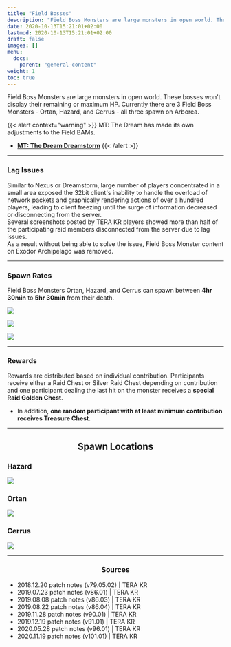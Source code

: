 ```yaml
---
title: "Field Bosses"
description: "Field Boss Monsters are large monsters in open world. These bosses won't display their remaining or maximum HP."
date: 2020-10-13T15:21:01+02:00
lastmod: 2020-10-13T15:21:01+02:00
draft: false
images: []
menu:
  docs:
    parent: "general-content"
weight: 1
toc: true
---
```


Field Boss Monsters are large monsters in open world. These bosses won't display their remaining or maximum HP. Currently there are 3 Field Boss Monsters - Ortan, Hazard, and Cerrus - all three spawn on Arborea.

{{< alert context="warning" >}}
MT: The Dream has made its own adjustments to the Field BAMs.
* **[MT: The Dream Dreamstorm](/mt/guide/field-bosses/)**
{{< /alert >}}

<hr/>

### Lag Issues

Similar to Nexus or Dreamstorm, large number of players concentrated in a small area exposed the 32bit client's inability to handle the overload of network packets and graphically rendering actions of over a hundred players, leading to client freezing until the surge of information decreased or disconnecting from the server. <br>
Several screenshots posted by TERA KR players showed more than half of the participating raid members disconnected from the server due to lag issues. <br>
As a result without being able to solve the issue, Field Boss Monster content on Exodor Archipelago was removed.

<hr/>

### Spawn Rates

Field Boss Monsters Ortan, Hazard, and Cerrus can spawn between **4hr 30min** to **5hr 30min** from their death.

![](https://i.imgur.com/TLgJ5xP.png)

![](https://i.imgur.com/ATuNzVM.png)

![](https://i.imgur.com/cY5yrqV.png)

<hr/>

###  Rewards

Rewards are distributed based on individual contribution. Participants receive either a Raid Chest or Silver Raid Chest depending on contribution and one participant dealing the last hit on the monster receives a **special Raid Golden Chest**.
* In addition, **one random participant with at least minimum contribution receives Treasure Chest**.

<hr/>

<center>

## Spawn Locations

</center>

### Hazard

![](https://i.imgur.com/cN8acYu.png)

### Ortan

![](https://i.imgur.com/0yMF4Zn.png)

### Cerrus

![](https://i.imgur.com/UJwHHiZ.png)

<hr/>

<center><h3>Sources</h3></center>

* 2018.12.20 patch notes (v79.05.02) | TERA KR
* 2019.07.23 patch notes (v86.01) | TERA KR
* 2019.08.08 patch notes (v86.03) | TERA KR
* 2019.08.22 patch notes (v86.04) | TERA KR
* 2019.11.28 patch notes (v90.01) | TERA KR
* 2019.12.19 patch notes (v91.01) | TERA KR
* 2020.05.28 patch notes (v96.01) | TERA KR
* 2020.11.19 patch notes (v101.01) | TERA KR




